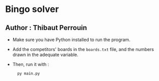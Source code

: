 # Bingo solver

## Author : Thibaut Perrouin

- Make sure you have Python installed to run the program.
- Add the competitors' boards in the `boards.txt` file, and the numbers drawn in the adequate variable.
- Then, run it with :

        py main.py